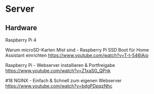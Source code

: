 # Server

## Hardware

Raspberry Pi 4

Warum microSD-Karten Mist sind - Raspberry Pi SSD Boot für Home Assistant einrichten
https://www.youtube.com/watch?v=T-t-546IAio

Raspberry Pi - Webserver installieren & Portfreigabe
https://www.youtube.com/watch?v=Z1xaSG_QPnk

#18 NGINX - Einfach & Schnell zum eigenen Webserver
https://www.youtube.com/watch?v=bdgPDpqzNhc

